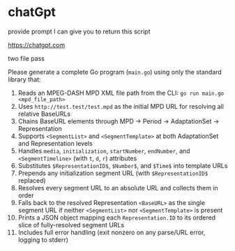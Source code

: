 # chatGpt

provide prompt I can give you to return this script

https://chatgpt.com

two file pass

Please generate a complete Go program (`main.go`) using only the standard library that:

1. Reads an MPEG-DASH MPD XML file path from the CLI: `go run main.go <mpd_file_path>`
2. Uses `http://test.test/test.mpd` as the initial MPD URL for resolving all relative BaseURLs
3. Chains BaseURL elements through MPD → Period → AdaptationSet → Representation
4. Supports `<SegmentList>` and `<SegmentTemplate>` at both AdaptationSet and Representation levels
5. Handles `media`, `initialization`, `startNumber`, `endNumber`, and `<SegmentTimeline>` (with `t`, `d`, `r`) attributes
6. Substitutes `$RepresentationID$`, `$Number$`, and `$Time$` into template URLs
7. Prepends any initialization segment URL (with `$RepresentationID$` replaced)
8. Resolves every segment URL to an absolute URL and collects them in order
9. Falls back to the resolved Representation `<BaseURL>` as the single segment URL if neither `<SegmentList>` nor `<SegmentTemplate>` is present
10. Prints a JSON object mapping each `Representation.ID` to its ordered slice of fully-resolved segment URLs
11. Includes full error handling (exit nonzero on any parse/URL error, logging to stderr)
